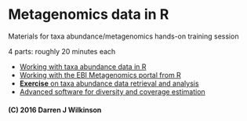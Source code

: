 # Metagenomics data in R

Materials for taxa abundance/metagenomics hands-on training session

4 parts: roughly 20 minutes each

* [Working with taxa abundance data in R](TaxaAbundance.md)
* [Working with the EBI Metagenomics portal from R](EBIMetagenomics.md)
* [**Exercise** on taxa abundance data retrieval and analysis](Exercise.md)
* [Advanced software for diversity and coverage estimation](Advanced.md)




#### (C) 2016 Darren J Wilkinson


